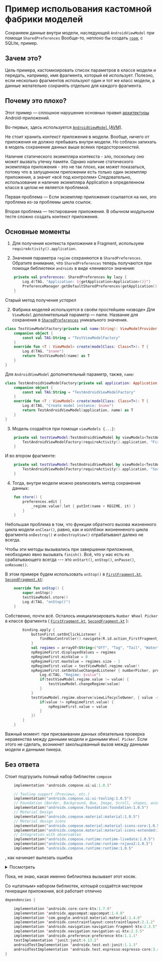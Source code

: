 # Пример испольования кастомной фабрики моделей
Сохраняем данные внутри модели, наследующей `AndroidViewModel` при помощи `SharedPreferences`
Вообще-то, неплохо бы создать [`room`](https://developer.android.com/training/data-storage/room), с SQLite, пример.

## Зачем это?
Цель примера, кастомизировать список параметров в классе модели и передать, например, имя
фрагмента, который её использует.
Полезно, если несколько фрагментов используют один и тот же класс модели, а данные желательно
сохранять отдельно для каждого фрагмента.

## Почему это плохо?
Этот пример — сплошное нарушение основных правил [архитектуры](https://developer.android.com/jetpack/guide) Android-приложений. 

Во-первых, 
здесь используется [`AndroidViewModel` (AVM)](https://developer.android.com/reference/androidx/lifecycle/AndroidViewModel).

Не стоит хранить контекст приложения в модели. Вообще, ничего от приложения не должно пребывать внутри модели. Но соблазн
запихать в модель сохранение данных выше всяких предосторожностей.

Наличие статического экземпляра контекста - зло, поскольку оно может вызвать
утечку памяти. Однако наличие статического экземпляра приложения - это не так плохо, как может показаться, 
потому что в запущенном приложении есть только один экземпляр приложения, а значит «всё под контролем»
Следовательно, использование и наличие экземпляра Application в определенном классе в целом не является 
проблемой. 

Первая проблема — Если экземпляр приложения ссылается на них, это проблема из-за проблемы цикла ссылок.

Вторая проблема — тестирование приложения. В обычном модульном тесте сложно создать контекст приложения.

## Основные моменты
1. Для получения контекста приложения в Fragment, используем `requireActivity().application`.

2. Значения параметра `regime` сохраняются в `SharedPreferences`. Обратите внимание, что `SharedPreferences` теперь получаются при помощи библиотеки `androidx` в виде «ленивого» значения:
```kotlin
    private val preferences: SharedPreferences by lazy {
        Log.d(TAG, "Application: ${getApplication<Application>()}")
        PreferenceManager.getDefaultSharedPreferences(getApplication())
    }
```   
Старый метод получения _устарел_  

2. Фабрика моделей используется в своём простейшем «изводе»
Для `ViewModel` дополнительный параметр — name. Название для сохранения в 
[`SharedPreferences`](https://developer.android.com/reference/android/content/SharedPreferences) уникального значения.

```kotlin
class TestViewModelFactory(private val name:String): ViewModelProvider.NewInstanceFactory() {
    companion object {
        const val TAG:String = "TestViewModelFactory"
    }
    override fun <T : ViewModel> create(modelClass: Class<T>): T {
        Log.d(TAG, "$name")
        return TestViewModel(name) as T
    }
}
```

Для `AndroidViewModel` дополнительный параметр, также, `name`:
```kotlin
class TestAndroidViewModelFactory(private val application: Application, private val name:String): ViewModelProvider.NewInstanceFactory() {
    companion object {
        const val TAG:String = "TestAndroidViewModelFactory"
    }
    override fun <T : ViewModel> create(modelClass: Class<T>): T {
        Log.d(TAG, "Create model instance: $name")
        return TestAndroidViewModel(application, name) as T
    }
}
```
3. Модель создаётся при помощи `viewModels {...}`:
```kotlin
    private val testViewModel:TestAndroidViewModel by viewModels<TestAndroidViewModel> {
        TestAndroidViewModelFactory(requireActivity().application, "First")
    }
```
И во втором фрагменте:
```kotlin
    private val testViewModel:TestAndroidViewModel by viewModels<TestAndroidViewModel> {
        TestAndroidViewModelFactory(requireActivity().application, "Second")
    }
```
4. Тогда, внутри модели можно реализовать метод сохранения данных:
```kotlin
    fun store() {
        preferences.edit {
            _regime.value?.let { putInt(name + REGIME, it) }
        }
    }
```
Небольшая проблема в том, что функции обратного вызова жизненного цикла модели `onClear()`, 
равно, как и коллбэки жизненненого цикла фрагмента `onDestroy()` и `onDestroyView()` отрабатывают 
далеко не всегда.

Чтобы эти методы вызывались при завершении приложения, необходимо явно вызывать `finish()`. Всё, что у нас
есть из срабатывающего всегда --- это `onStart()`, `onStop()`, `onPause()`, `onResume()`.

В этом примере будем использовать `onStop()` в [`FirstFragment.kt`](./app/src/main/java/com/grandfatherpikhto/testviewmodels/FirstFragment.kt),
[`SecondFragment.kt`](./app/src/main/java/com/grandfatherpikhto/testviewmodels/SecondFragment.kt):
```kotlin
    override fun onStop() {
        super.onStop()
        testViewModel.store()
        Log.d(TAG, "onStop()")
    }
```

Собственно, почти всё. 
Осталось инициализировать `Number Wheel Picker` в классе фрагмента (
[`FirstFragment.kt`](./app/src/main/java/com/grandfatherpikhto/testviewmodels/FirstFragment.kt),
[`SecondFragment.kt`](./app/src/main/java/com/grandfatherpikhto/testviewmodels/SecondFragment.kt)
):

```kotlin
        binding.apply {
            buttonFirst.setOnClickListener {
                findNavController().navigate(R.id.action_FirstFragment_to_SecondFragment)
            }
            val regimes = arrayOf<String>("Off", "Tag", "Tail", "Water", "Blink")
            npRegimeFirst.displayedValues = regimes
            npRegimeFirst.minValue = 0
            npRegimeFirst.maxValue = regimes.size - 1
            npRegimeFirst.value = testViewModel.regime.value!!
            npRegimeFirst.setOnValueChangedListener { numberPicker, previous, value ->
                Log.d(TAG, "Regime: $value")
                if(testViewModel.regime.value != value) {
                    testViewModel.changeRegime(value)
                }
            }
            testViewModel.regime.observe(viewLifecycleOwner, { value ->
                if(value != npRegimeFirst.value) {
                    npRegimeFirst.value = value
                }
            })
        }
    }
```

Важный момент: при присваивании данных обязательна проверка неравенства между данными модели
и данными `Wheel Picker`. Если этого не сделать, возникнет закольцованный вызов между данными
модели и данными пикера.

## Без ответа
Стоит подгрузить полный набор библиотек `compose` 
```kotlin
    implementation 'androidx.compose.ui:ui:1.0.5'

    // Tooling support (Previews, etc.)
    implementation("androidx.compose.ui:ui-tooling:1.0.5")
    // Foundation (Border, Background, Box, Image, Scroll, shapes, animations, etc.)
    implementation("androidx.compose.foundation:foundation:1.0.5")
    // Material Design
    implementation("androidx.compose.material:material:1.0.5")
    // Material design icons
    implementation("androidx.compose.material:material-icons-core:1.0.5")
    implementation("androidx.compose.material:material-icons-extended:1.0.5")
    // Integration with observables
    implementation("androidx.compose.runtime:runtime-livedata:1.0.5")
    implementation("androidx.compose.runtime:runtime-rxjava2:1.0.5")
    implementation "androidx.compose.runtime:runtime:1.0.5"
```

, как начинает вылезать ошибка 
<details>
    <summary>Посмотреть</summary>

```kotlin
E/AndroidRuntime: FATAL EXCEPTION: main
    Process: com.grandfatherpikhto.testpreferences, PID: 29523
    java.lang.RuntimeException: Unable to start activity ComponentInfo{com.grandfatherpikhto.testpreferences/com.grandfatherpikhto.testpreferences.MainActivity}: android.view.InflateException: Binary XML file line #23 in com.grandfatherpikhto.testpreferences:layout/activity_main: Binary XML file line #18 in com.grandfatherpikhto.testpreferences:layout/content_main: Error inflating class fragment
        at android.app.ActivityThread.performLaunchActivity(ActivityThread.java:3782)
        at android.app.ActivityThread.handleLaunchActivity(ActivityThread.java:3961)
        at android.app.servertransaction.LaunchActivityItem.execute(LaunchActivityItem.java:91)
        at android.app.servertransaction.TransactionExecutor.executeCallbacks(TransactionExecutor.java:149)
        at android.app.servertransaction.TransactionExecutor.execute(TransactionExecutor.java:103)
        at android.app.ActivityThread$H.handleMessage(ActivityThread.java:2386)
        at android.os.Handler.dispatchMessage(Handler.java:107)
        at android.os.Looper.loop(Looper.java:213)
        at android.app.ActivityThread.main(ActivityThread.java:8178)
        at java.lang.reflect.Method.invoke(Native Method)
        at com.android.internal.os.RuntimeInit$MethodAndArgsCaller.run(RuntimeInit.java:513)
        at com.android.internal.os.ZygoteInit.main(ZygoteInit.java:1101)
     Caused by: android.view.InflateException: Binary XML file line #23 in com.grandfatherpikhto.testpreferences:layout/activity_main: Binary XML file line #18 in com.grandfatherpikhto.testpreferences:layout/content_main: Error inflating class fragment
     Caused by: android.view.InflateException: Binary XML file line #18 in com.grandfatherpikhto.testpreferences:layout/content_main: Error inflating class fragment
     Caused by: java.lang.ClassCastException: com.grandfatherpikhto.testpreferences.databinding.FragmentFirstBinding cannot be cast to androidx.lifecycle.ViewModelStoreOwner
        at com.grandfatherpikhto.testpreferences.FirstFragment.onViewCreated(FirstFragment.kt:74)
        at androidx.fragment.app.Fragment.performViewCreated(Fragment.java:2987)
        at androidx.fragment.app.FragmentStateManager.createView(FragmentStateManager.java:546)
        at androidx.fragment.app.FragmentStateManager.moveToExpectedState(FragmentStateManager.java:282)
        at androidx.fragment.app.FragmentStore.moveToExpectedState(FragmentStore.java:112)
        at androidx.fragment.app.FragmentManager.moveToState(FragmentManager.java:1647)
        at androidx.fragment.app.FragmentManager.dispatchStateChange(FragmentManager.java:3128)
        at androidx.fragment.app.FragmentManager.dispatchViewCreated(FragmentManager.java:3065)
        at androidx.fragment.app.Fragment.performViewCreated(Fragment.java:2988)
        at androidx.fragment.app.FragmentStateManager.ensureInflatedView(FragmentStateManager.java:392)
        at androidx.fragment.app.FragmentStateManager.moveToExpectedState(FragmentStateManager.java:281)
        at androidx.fragment.app.FragmentLayoutInflaterFactory.onCreateView(FragmentLayoutInflaterFactory.java:140)
        at androidx.fragment.app.FragmentController.onCreateView(FragmentController.java:135)
        at androidx.fragment.app.FragmentActivity.dispatchFragmentsOnCreateView(FragmentActivity.java:319)
        at androidx.fragment.app.FragmentActivity.onCreateView(FragmentActivity.java:298)
        at android.view.LayoutInflater.tryCreateView(LayoutInflater.java:1079)
        at android.view.LayoutInflater.createViewFromTag(LayoutInflater.java:1007)
        at android.view.LayoutInflater.createViewFromTag(LayoutInflater.java:971)
        at android.view.LayoutInflater.rInflate(LayoutInflater.java:1133)
        at android.view.LayoutInflater.rInflateChildren(LayoutInflater.java:1094)
        at android.view.LayoutInflater.parseInclude(LayoutInflater.java:1273)
        at android.view.LayoutInflater.rInflate(LayoutInflater.java:1129)
        at android.view.LayoutInflater.rInflateChildren(LayoutInflater.java:1094)
        at android.view.LayoutInflater.inflate(LayoutInflater.java:692)
        at android.view.LayoutInflater.inflate(LayoutInflater.java:536)
E/AndroidRuntime:     at com.grandfatherpikhto.testpreferences.databinding.ActivityMainBinding.inflate(ActivityMainBinding.java:50)
        at com.grandfatherpikhto.testpreferences.databinding.ActivityMainBinding.inflate(ActivityMainBinding.java:44)
        at com.grandfatherpikhto.testpreferences.MainActivity.onCreate(MainActivity.kt:22)
        at android.app.Activity.performCreate(Activity.java:8086)
        at android.app.Activity.performCreate(Activity.java:8074)
        at android.app.Instrumentation.callActivityOnCreate(Instrumentation.java:1313)
        at android.app.ActivityThread.performLaunchActivity(ActivityThread.java:3755)
        at android.app.ActivityThread.handleLaunchActivity(ActivityThread.java:3961)
        at android.app.servertransaction.LaunchActivityItem.execute(LaunchActivityItem.java:91)
        at android.app.servertransaction.TransactionExecutor.executeCallbacks(TransactionExecutor.java:149)
        at android.app.servertransaction.TransactionExecutor.execute(TransactionExecutor.java:103)
        at android.app.ActivityThread$H.handleMessage(ActivityThread.java:2386)
        at android.os.Handler.dispatchMessage(Handler.java:107)
        at android.os.Looper.loop(Looper.java:213)
        at android.app.ActivityThread.main(ActivityThread.java:8178)
        at java.lang.reflect.Method.invoke(Native Method)
        at com.android.internal.os.RuntimeInit$MethodAndArgsCaller.run(RuntimeInit.java:513)
        at com.android.internal.os.ZygoteInit.main(ZygoteInit.java:1101)
I/Process: Sending signal. PID: 29523 SIG: 9
```
</details>

Пока, не знаю, какая именно библиотека вызывает этот косяк.

Со «штатным» набором библиотек, котоырй создаётся мастером генерации приложения, всё работает 
отлично

```kotlin
dependencies {

    implementation 'androidx.core:core-ktx:1.7.0'
    implementation 'androidx.appcompat:appcompat:1.4.0'
    implementation 'com.google.android.material:material:1.4.0'
    implementation 'androidx.constraintlayout:constraintlayout:2.1.2'
    implementation 'androidx.navigation:navigation-fragment-ktx:2.3.5'
    implementation 'androidx.navigation:navigation-ui-ktx:2.3.5'
    implementation 'androidx.preference:preference-ktx:1.1.1'
    testImplementation 'junit:junit:4.13.2'
    androidTestImplementation 'androidx.test.ext:junit:1.1.3'
    androidTestImplementation 'androidx.test.espresso:espresso-core:3.4.0'
}
```

